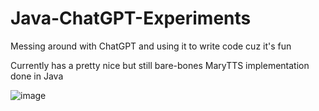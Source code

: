 # Java-ChatGPT-Experiments
Messing around with ChatGPT and using it to write code cuz it's fun

Currently has a pretty nice but still bare-bones MaryTTS implementation done in Java

![image](https://user-images.githubusercontent.com/39552449/208554647-b01ac38a-cebe-4bae-9153-138163f75b44.png)
